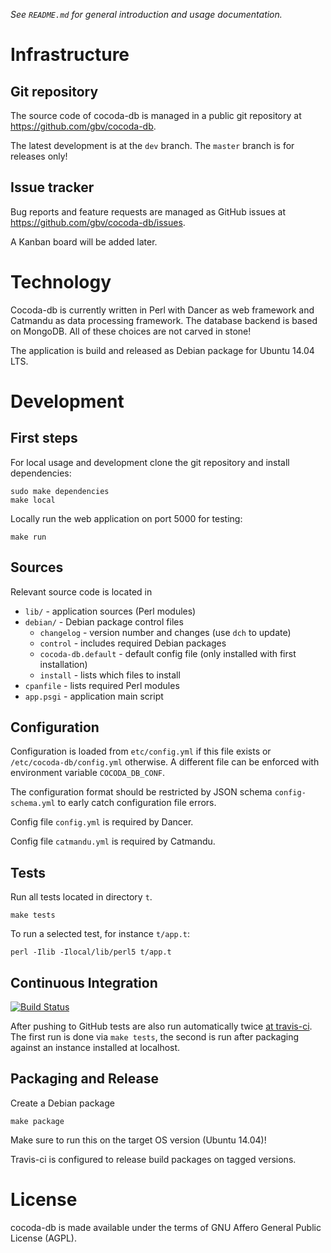 *See `README.md` for general introduction and usage documentation.*

# Infrastructure

## Git repository

The source code of cocoda-db is managed in a public git repository at
<https://github.com/gbv/cocoda-db>.

The latest development is at the `dev` branch. The `master` branch is for
releases only!

## Issue tracker

Bug reports and feature requests are managed as GitHub issues at
<https://github.com/gbv/cocoda-db/issues>.

A Kanban board will be added later.

# Technology

Cocoda-db is currently written in Perl with Dancer as web framework and
Catmandu as data processing framework. The database backend is based on 
MongoDB. All of these choices are not carved in stone!

The application is build and released as Debian package for Ubuntu 14.04 LTS.

# Development

## First steps

For local usage and development clone the git repository and install
dependencies:

    sudo make dependencies
    make local

Locally run the web application on port 5000 for testing:

    make run

## Sources

Relevant source code is located in

* `lib/` - application sources (Perl modules)
* `debian/` - Debian package control files 
    * `changelog` - version number and changes 
      (use `dch` to update)
    * `control` - includes required Debian packages
    * `cocoda-db.default` - default config file 
      (only installed with first installation)
    * `install` - lists which files to install
* `cpanfile` - lists required Perl modules
* `app.psgi` - application main script

## Configuration

Configuration is loaded from `etc/config.yml` if this file exists or
`/etc/cocoda-db/config.yml` otherwise. A different file can be enforced with
environment variable `COCODA_DB_CONF`.

The configuration format should be restricted by JSON schema
`config-schema.yml` to early catch configuration file errors.

Config file `config.yml` is required by Dancer.

Config file `catmandu.yml` is required by Catmandu.

## Tests

Run all tests located in directory `t`. 

    make tests

To run a selected test, for instance `t/app.t`: 

    perl -Ilib -Ilocal/lib/perl5 t/app.t

## Continuous Integration

[![Build Status](https://travis-ci.org/gbv/cocoda.svg)](https://travis-ci.org/gbv/cocoda-db)

After pushing to GitHub tests are also run automatically twice 
[at travis-ci](https://travis-ci.org/gbv/cocoda-db). The first 
run is done via `make tests`, the second is run after packaging
against an instance installed at localhost.

## Packaging and Release

Create a Debian package

    make package

Make sure to run this on the target OS version (Ubuntu 14.04)!

Travis-ci is configured to release build packages on tagged 
versions.

# License

cocoda-db is made available under the terms of GNU Affero General Public
License (AGPL).

